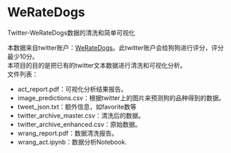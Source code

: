 # WeRateDogs
Twitter-WeRateDogs数据的清洗和简单可视化

本数据来自twitter账户：[WeRateDogs](https://twitter.com/dog_rates)。此twitter账户会给狗狗进行评分，评分最少10分。
<br>
本项目的目的是把已有的twitter文本数据进行清洗和可视化分析。
<br>
文件列表：
- act_report.pdf：可视化分析结果报告。
- image_predictions.csv：根据twitter上的图片来预测狗的品种得到的数据。
- tweet_json.txt：额外信息，如favorite数等
- twitter_archive_master.csv：清洗后的数据。
- twitter_archive_enhanced.csv：原始数据。
- wrang_report.pdf：数据清洗报告。
- wrang_act.ipynb：数据分析Notebook.
